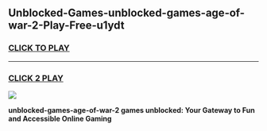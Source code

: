 
## Unblocked-Games-unblocked-games-age-of-war-2-Play-Free-u1ydt
<h3>
<a href="https://premium76.site?title=unblocked-games-age-of-war-2&ref=23A">CLICK TO PLAY</a></h3>
<hr>

<h3>
<a href="https://premium76.site?title=unblocked-games-age-of-war-2&ref=23A">CLICK 2 PLAY</a>
  
</h3>

<a href="https://premium76.site?title=unblocked-games-age-of-war-2&ref=23A"><img src="https://clearcache.store/games.png"></a>


**unblocked-games-age-of-war-2 games unblocked: Your Gateway to Fun and Accessible Online Gaming**
